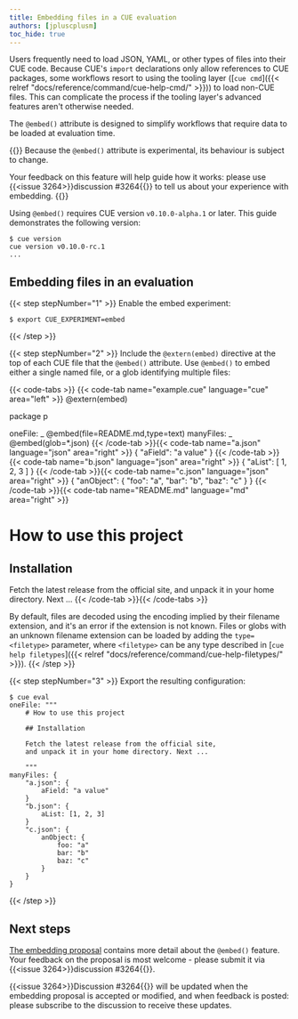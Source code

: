 ```yaml
---
title: Embedding files in a CUE evaluation
authors: [jpluscplusm]
toc_hide: true
---
```


Users frequently need to load JSON, YAML, or other types of files into their CUE code.
Because CUE's `import` declarations only allow references to CUE packages,
some workflows resort to using the tooling layer
([`cue cmd`]({{< relref "docs/reference/command/cue-help-cmd/" >}}))
to load non-CUE files. This can complicate the process if the tooling layer's
advanced features aren't otherwise needed.

The `@embed()` attribute is designed to simplify workflows that require data to
be loaded at evaluation time.

{{<info>}}
Because the `@embed()` attribute is experimental, its behaviour is subject to change.

Your feedback on this feature will help guide how it works: please use
{{<issue 3264>}}discussion #3264{{</issue>}} to tell us about your experience
with embedding.
{{</info>}}

<!-- TODO(jcm): reword this when 0.10.0 is released -->
Using `@embed()` requires CUE version `v0.10.0-alpha.1` or later.
This guide demonstrates the following version:

```text { title="TERMINAL" type="terminal" codeToCopy="Y3VlIHZlcnNpb24=" }
$ cue version
cue version v0.10.0-rc.1
...
```

## Embedding files in an evaluation

{{< step stepNumber="1" >}}
Enable the embed experiment:

<!-- TODO(jcm): remove when embed is not experimental -->
```text { title="TERMINAL" type="terminal" codeToCopy="ZXhwb3J0IENVRV9FWFBFUklNRU5UPWVtYmVk" }
$ export CUE_EXPERIMENT=embed
```
{{< /step >}}

{{< step stepNumber="2" >}}
Include the `@extern(embed)` directive at the top of each CUE file that the
`@embed()` attribute. Use `@embed()` to embed either a single named file, or a
glob identifying multiple files:

{{< code-tabs >}}
{{< code-tab name="example.cue" language="cue" area="left" >}}
@extern(embed)

package p

oneFile:   _ @embed(file=README.md,type=text)
manyFiles: _ @embed(glob=*.json)
{{< /code-tab >}}{{< code-tab name="a.json" language="json" area="right" >}}
{
    "aField": "a value"
}
{{< /code-tab >}}{{< code-tab name="b.json" language="json" area="right" >}}
{
    "aList": [
        1,
        2,
        3
    ]
}
{{< /code-tab >}}{{< code-tab name="c.json" language="json" area="right" >}}
{
    "anObject": {
        "foo": "a",
        "bar": "b",
        "baz": "c"
    }
}
{{< /code-tab >}}{{< code-tab name="README.md" language="md" area="right" >}}
# How to use this project

## Installation

Fetch the latest release from the official site,
and unpack it in your home directory. Next ...
{{< /code-tab >}}{{< /code-tabs >}}

By default, files are decoded using the encoding implied by their filename
extension, and it's an error if the extension is not known. Files or globs with
an unknown filename extension can be loaded by adding the
`type=<filetype>` parameter, where `<filetype>` can be any type described in
[`cue help filetypes`]({{< relref "docs/reference/command/cue-help-filetypes/" >}}).
{{< /step >}}

{{< step stepNumber="3" >}}
Export the resulting configuration:

```text { title="TERMINAL" type="terminal" codeToCopy="Y3VlIGV2YWw=" }
$ cue eval
oneFile: """
    # How to use this project

    ## Installation

    Fetch the latest release from the official site,
    and unpack it in your home directory. Next ...

    """
manyFiles: {
    "a.json": {
        aField: "a value"
    }
    "b.json": {
        aList: [1, 2, 3]
    }
    "c.json": {
        anObject: {
            foo: "a"
            bar: "b"
            baz: "c"
        }
    }
}
```
{{< /step >}}

## Next steps

[The embedding proposal](https://github.com/cue-lang/proposal/blob/main/designs/3264-embed.md)
contains more detail about the `@embed()` feature. Your feedback on the proposal
is most welcome - please submit it via
{{<issue 3264>}}discussion #3264{{</issue>}}.

{{<issue 3264>}}Discussion #3264{{</issue>}} will be updated when the embedding
proposal is accepted or modified, and when feedback is posted: please subscribe
to the discussion to receive these updates.

